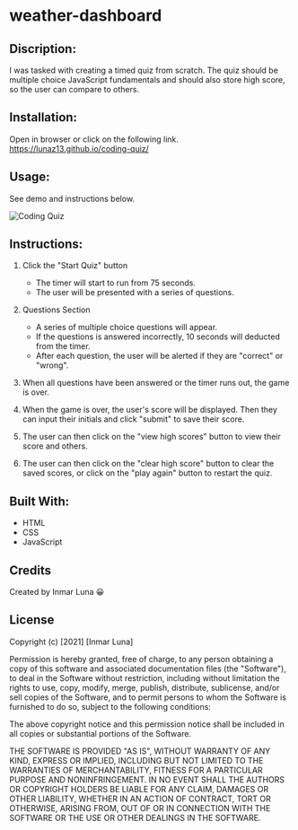 # weather-dashboard

## Discription: 
I was tasked with creating a timed quiz from scratch. The quiz should be multiple choice JavaScript fundamentals and should also store high score, so the user can compare to others.

## Installation:
Open in browser or click on the following link. https://lunaz13.github.io/coding-quiz/

## Usage:
See demo and instructions below.

![Coding Quiz](https://user-images.githubusercontent.com/86627336/134993455-a92119de-ec28-4110-b993-56c10f08edc9.gif)


## Instructions:
1. Click the "Start Quiz" button
    * The timer will start to run from 75 seconds.
    * The user will be presented with a series of questions.

2. Questions Section
    * A series of multiple choice questions will appear.
    * If the questions is answered incorrectly, 10 seconds will deducted from the timer.
    * After each question, the user will be alerted if they are "correct" or "wrong".

3. When all questions have been answered or the timer runs out, the game is over.

4. When the game is over, the user's score will be displayed. Then they can input their initials and click "submit" to save their score.

5. The user can then click on the "view high scores" button to view their score and others.

6. The user can then click on the "clear high score" button to clear the saved scores, or click on the "play again" button to restart the quiz.

## Built With:
* HTML
* CSS
* JavaScript


## Credits
Created by Inmar Luna :grinning:

## License 

Copyright (c) [2021] [Inmar Luna]

Permission is hereby granted, free of charge, to any person obtaining a copy
of this software and associated documentation files (the "Software"), to deal
in the Software without restriction, including without limitation the rights
to use, copy, modify, merge, publish, distribute, sublicense, and/or sell
copies of the Software, and to permit persons to whom the Software is
furnished to do so, subject to the following conditions:

The above copyright notice and this permission notice shall be included in all
copies or substantial portions of the Software.

THE SOFTWARE IS PROVIDED "AS IS", WITHOUT WARRANTY OF ANY KIND, EXPRESS OR
IMPLIED, INCLUDING BUT NOT LIMITED TO THE WARRANTIES OF MERCHANTABILITY,
FITNESS FOR A PARTICULAR PURPOSE AND NONINFRINGEMENT. IN NO EVENT SHALL THE
AUTHORS OR COPYRIGHT HOLDERS BE LIABLE FOR ANY CLAIM, DAMAGES OR OTHER
LIABILITY, WHETHER IN AN ACTION OF CONTRACT, TORT OR OTHERWISE, ARISING FROM,
OUT OF OR IN CONNECTION WITH THE SOFTWARE OR THE USE OR OTHER DEALINGS IN THE
SOFTWARE.